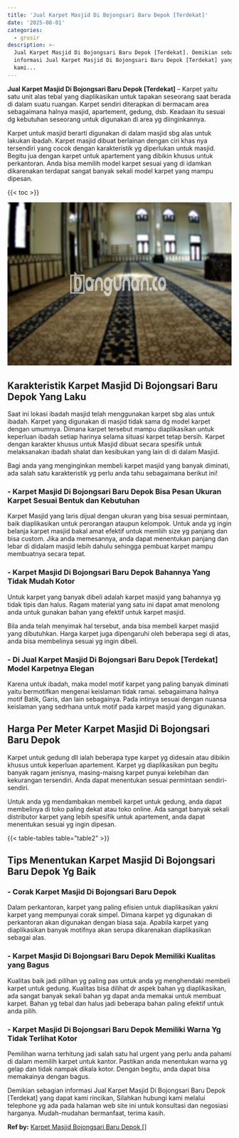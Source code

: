 ```yaml
---
title: 'Jual Karpet Masjid Di Bojongsari Baru Depok [Terdekat]'
date: '2025-08-01'
categories:
  - grosir
description: >-
  Jual Karpet Masjid Di Bojongsari Baru Depok [Terdekat]. Demikian sebagian
  informasi Jual Karpet Masjid Di Bojongsari Baru Depok [Terdekat] yang dapat
  kami...
---
```


**Jual Karpet Masjid Di Bojongsari Baru Depok \[Terdekat\]** – Karpet yaitu satu unit alas tebal yang diaplikasikan untuk tapakan seseorang saat berada di dalam suatu ruangan. Karpet sendiri diterapkan di bermacam area sebagaimana halnya masjid, apartement, gedung, dsb. Keadaan itu sesuai dg kebutuhan seseorang untuk digunakan di area yg diinginkannya.

Karpet untuk masjid berarti digunakan di dalam masjid sbg alas untuk lakukan ibadah. Karpet masjid dibuat berlainan dengan ciri khas nya tersendiri yang cocok dengan karakteristik yg diperlukan untuk masjid. Begitu jua dengan karpet untuk apartement yang dibikin khusus untuk perkantoran. Anda bisa memilih model karpet sesuai yang di idamkan dikarenakan terdapat sangat banyak sekali model karpet yang mampu dipesan.

{{< toc >}}

![Jual Karpet Masjid Di Bojongsari Baru Depok [Terdekat]](/images/grosir-karpet-murah-72.png)

## Karakteristik Karpet Masjid Di Bojongsari Baru Depok Yang Laku

Saat ini lokasi ibadah masjid telah menggunakan karpet sbg alas untuk ibadah. Karpet yang digunakan di masjid tidak sama dg model karpet dengan umumnya. Dimana karpet tersebut mampu diaplikasikan untuk keperluan ibadah setiap harinya selama situasi karpet tetap bersih. Karpet dengan karakter khusus untuk Masjid dibuat secara spesifik untuk melaksanakan ibadah shalat dan kesibukan yang lain di di dalam Masjid.

Bagi anda yang menginginkan membeli karpet masjid yang banyak diminati, ada salah satu karakteristik yg perlu anda tahu sebagaimana berikut ini!

### \- Karpet Masjid Di Bojongsari Baru Depok Bisa Pesan Ukuran Karpet Sesuai Bentuk dan Kebutuhan

Karpet Masjid yang laris dijual dengan ukuran yang bisa sesuai permintaan, baik diaplikasikan untuk perorangan ataupun kelompok. Untuk anda yg ingin belanja karpet masjid bakal amat efektif untuk memliih size yg panjang dan bisa custom. Jika anda memesannya, anda dapat menentukan panjang dan lebar di didalam masjid lebih dahulu sehingga pembuat karpet mampu membuatnya secara tepat.

### \- Karpet Masjid Di Bojongsari Baru Depok Bahannya Yang Tidak Mudah Kotor

Untuk karpet yang banyak dibeli adalah karpet masjid yang bahannya yg tidak tipis dan halus. Ragam material yang satu ini dapat amat menolong anda untuk gunakan bahan yang efektif untuk karpet masjid.

Bila anda telah menyimak hal tersebut, anda bisa membeli karpet masjid yang dibutuhkan. Harga karpet juga dipengaruhi oleh beberapa segi di atas, anda bisa membelinya sesuai yg ingin dibeli.

### \- Di Jual Karpet Masjid Di Bojongsari Baru Depok \[Terdekat\] Model Karpetnya Elegan

Karena untuk ibadah, maka model motif karpet yang paling banyak diminati yaitu bermotifkan mengenai keislaman tidak ramai. sebagaimana halnya motif Batik, Garis, dan lain sebagainya. Pada intinya sesuai dengan nuansa keislaman yang sedrhana untuk motif pada karpet masjid yang digunakan.

## Harga Per Meter Karpet Masjid Di Bojongsari Baru Depok

Karpet untuk gedung dll ialah beberapa type karpet yg didesain atau dibikin khusus untuk keperluan apartement. Karpet yg diaplikasikan pun begitu banyak ragam jenisnya, masing-maisng karpet punyai kelebihan dan kekurangan tersendiri. Anda dapat menentukan sesuai permintaan sendiri-sendiri.

Untuk anda yg mendambakan membeli karpet untuk gedung, anda dapat membelinya di toko paling dekat atau toko online. Ada sangat banyak sekali distributor karpet yang lebih spesifik untuk apartement, anda dapat menentukan sesuai yg ingin dipesan.

{{< table-tables table="table2" >}}

## Tips Menentukan Karpet Masjid Di Bojongsari Baru Depok Yg Baik

### \- Corak Karpet Masjid Di Bojongsari Baru Depok

Dalam perkantoran, karpet yang paling efisien untuk diaplikasikan yakni karpet yang mempunyai corak simpel. Dimana karpet yg digunakan di perkantoran akan digunakan dengan biasa saja. Apabila karpet yang diaplikasikan banyak motifnya akan serupa dikarenakan diaplikasikan sebagai alas.

### \- Karpet Masjid Di Bojongsari Baru Depok Memiliki Kualitas yang Bagus

Kualitas baik jadi pilihan yg paling pas untuk anda yg menghendaki membeli karpet untuk gedung. Kualitas bisa dilihat dr aspek bahan yg diaplikasikan, ada sangat banyak sekali bahan yg dapat anda memakai untuk membuat karpet. Bahan yg tebal dan halus jadi beberapa bahan paling efektif untuk anda pilih.

### \- Karpet Masjid Di Bojongsari Baru Depok Memiliki Warna Yg Tidak Terlihat Kotor

Pemilihan warna terhitung jadi salah satu hal urgent yang perlu anda pahami di dalam memilih karpet untuk kantor. Pastikan anda menentukan warna yg gelap dan tidak nampak dikala kotor. Dengan begitu, anda dapat bisa memakainya dengan bagus.

Demikian sebagian informasi Jual Karpet Masjid Di Bojongsari Baru Depok \[Terdekat\] yang dapat kami rincikan, Silahkan hubungi kami melalui telephone yg ada pada halaman web site ini untuk konsultasi dan negosiasi harganya. Mudah-mudahan bermanfaat, terima kasih.

**Ref by:**  [Karpet Masjid Bojongsari Baru Depok []](https://id.wikipedia.org/wiki/Karpet)

